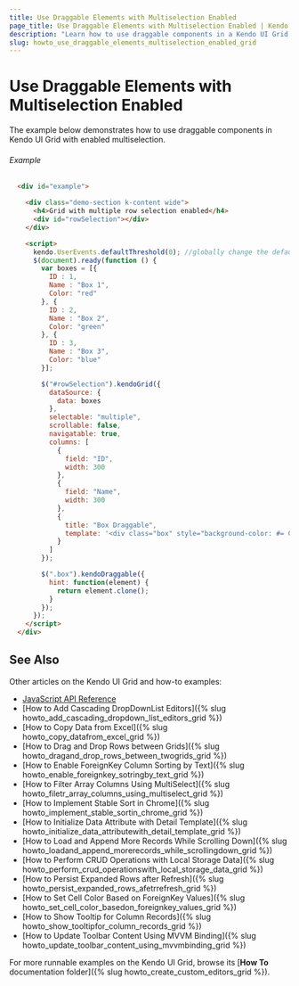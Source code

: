 ```yaml
---
title: Use Draggable Elements with Multiselection Enabled
page_title: Use Draggable Elements with Multiselection Enabled | Kendo UI Grid
description: "Learn how to use draggable components in a Kendo UI Grid widget with enabled multiselection."
slug: howto_use_draggable_elements_multiselection_enabled_grid
---
```


# Use Draggable Elements with Multiselection Enabled

The example below demonstrates how to use draggable components in Kendo UI Grid with enabled multiselection.

###### Example

```html
  <div id="example">

    <div class="demo-section k-content wide">
      <h4>Grid with multiple row selection enabled</h4>
      <div id="rowSelection"></div>
    </div>

    <script>
      kendo.UserEvents.defaultThreshold(0); //globally change the default defaultThreshold
      $(document).ready(function () {
        var boxes = [{
          ID : 1,
          Name : "Box 1",
          Color: "red"
        }, {
          ID : 2,
          Name : "Box 2",
          Color: "green"
        }, {
          ID : 3,
          Name : "Box 3",
          Color: "blue"
        }];

        $("#rowSelection").kendoGrid({
          dataSource: {
            data: boxes
          },
          selectable: "multiple",
          scrollable: false,
          navigatable: true,
          columns: [
            {
              field: "ID",
              width: 300
            },
            {
              field: "Name",
              width: 300
            },
            {
              title: "Box Draggable",
              template: '<div class="box" style="background-color: #= Color #; cursor: move; width: 20px; height: 20px; text-align: center; color: white;">#= ID #</div>'
            }
          ]
        });

        $(".box").kendoDraggable({
          hint: function(element) {
            return element.clone();
          }
        });
      });
    </script>
  </div>
```

## See Also

Other articles on the Kendo UI Grid and how-to examples:

* [JavaScript API Reference](/api/javascript/ui/grid)
* [How to Add Cascading DropDownList Editors]({% slug howto_add_cascading_dropdown_list_editors_grid %})
* [How to Copy Data from Excel]({% slug howto_copy_datafrom_excel_grid %})
* [How to Drag and Drop Rows between Grids]({% slug howto_dragand_drop_rows_between_twogrids_grid %})
* [How to Enable ForeignKey Column Sorting by Text]({% slug howto_enable_foreignkey_sotringby_text_grid %})
* [How to Filter Array Columns Using MultiSelect]({% slug howto_filetr_array_columns_using_multiselect_grid %})
* [How to Implement Stable Sort in Chrome]({% slug howto_implement_stable_sortin_chrome_grid %})
* [How to Initialize Data Attribute with Detail Template]({% slug howto_initialize_data_attributewith_detail_template_grid %})
* [How to Load and Append More Records While Scrolling Down]({% slug howto_loadand_append_morerecords_while_scrollingdown_grid %})
* [How to Perform CRUD Operations with Local Storage Data]({% slug howto_perform_crud_operationswith_local_storage_data_grid %})
* [How to Persist Expanded Rows after Refresh]({% slug howto_persist_expanded_rows_afetrrefresh_grid %})
* [How to Set Cell Color Based on ForeignKey Values]({% slug howto_set_cell_color_basedon_foreignkey_values_grid %})
* [How to Show Tooltip for Column Records]({% slug howto_show_tooltipfor_column_records_grid %})
* [How to Update Toolbar Content Using MVVM Binding]({% slug howto_update_toolbar_content_using_mvvmbinding_grid %})

For more runnable examples on the Kendo UI Grid, browse its [**How To** documentation folder]({% slug howto_create_custom_editors_grid %}).
